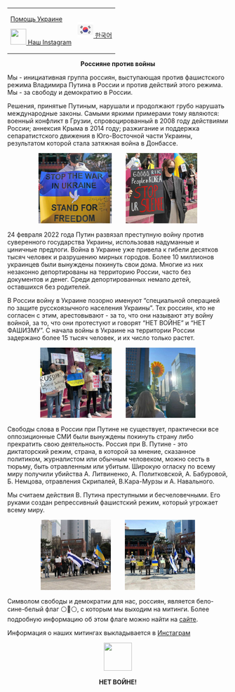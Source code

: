 
<table border="0">
  <tr>
    <td>
      <p align="left">
        <a href="https://supportukrainenow.org/">Помощь Украине
        </a>
      </p>
      <p align="left">
        <a href="https://www.instagram.com/voicesinkorea/">
          <img src="https://user-images.githubusercontent.com/105092258/167867747-adbe270f-2c0d-48a5-87c1-bbd547b79e0b.png" width="36" height="36" /> Наш Instagram
        </a>
      </p>
    </td>
    <td>
      <p align="right"><a href="https://www.voicesinkorea.kr/kr/"><img src="assets/kor_flag.png" height="36" alt="한국어" /> 한국어</a></p>
    </td>
  </tr>
</table>


<p align="center"><b>Россияне против войны</b></p>

Мы - инициативная группа россиян, выступающая против фашистского режима Владимира Путина в России и против действий этого режима. Мы - за свободу и демократию в России.

Решения, принятые Путиным, нарушали и продолжают грубо нарушать международные законы. Самыми яркими примерами тому являются: военный конфликт в Грузии, спровоцированный в 2008 году действиями России; аннексия Крыма в 2014 году; разжигание и поддержка сепаратистского движения в Юго-Восточной части Украины, результатом которой стала затяжная война в Донбассе.

<p align="center">
<a href="https://www.instagram.com/p/CbrD7KMrMLR/"><img src="assets/20220514-091636.jpg" height="160"/></a>&emsp;&emsp;
<a href="https://www.instagram.com/p/CciKdwBLV0E/"><img src="assets/20220514-092141.jpg" height="160"/></a>
</p>

24 февраля 2022 года Путин развязал преступную войну против суверенного государства Украины, использовав надуманные и циничные предлоги. Война в Украине уже привела к гибели десятков тысяч человек и разрушению мирных городов. Более 10 миллионов украинцев были вынуждены покинуть свои дома. Многие из них незаконно депортированы на территорию России, часто без документов и денег. Среди депортированных немало детей, оставшихся без родителей.

В России войну в Украине позорно именуют “специальной операцией по защите русскоязычного населения Украины”. Тех россиян, кто не согласен с этим, арестовывают - за то, что они называют эту войну войной, за то, что они протестуют и говорят “НЕТ ВОЙНЕ” и “НЕТ ФАШИЗМУ”. С начала войны в Украине на территории России задержано более 15 тысяч человек, и их число только растет.

<p align="center">
<a href="https://www.instagram.com/p/Cb9Zf3dL-AO/"><img src="assets/20220514-091932.jpg" height="160"/></a>&emsp;&emsp;
<a href="https://www.instagram.com/p/Ca5H5qPhGjd/"><img src="assets/20220514-091128.jpg" height="160"/></a>
</p>

Свободы слова в России при Путине не существует, практически все оппозиционные СМИ были вынуждены покинуть страну либо прекратить свою деятельность. Россия при В. Путине - это диктаторский режим, страна, в которой за мнение, сказанное политиком, журналистом или обычным человеком, можно сесть в тюрьму, быть отравленным или убитым. Широкую огласку по всему миру получили убийства А. Литвиненко, А. Политковской, А. Бабуровой, Б. Немцова, отравления Скрипалей, В.Кара-Мурзы и А. Навального.

Мы считаем действия В. Путина преступными и бесчеловечными. Его руками создан репрессивный фашистский режим, который угрожает всему миру.

<p align="center">
<a href="https://www.instagram.com/p/CbFqv61pRBm/"><img src="assets/20220514-091305.jpg" height="160"/></a>&emsp;&emsp;
<a href="https://www.instagram.com/p/CbaMH2oFigK/"><img src="assets/20220514-091357.jpg" height="160"/></a>
</p>

Символом свободы и демократии для нас, россиян, является бело-сине-белый флаг ⚪️🔵⚪️, с которым мы выходим на митинги. Более подробную информацию об этом флаге можно найти на <a href="https://whitebluewhite.info/">сайте</a>.

Информация о наших митингах выкладывается в <a href="https://www.instagram.com/voicesinkorea/">Инстаграм</a>

<p align="center">
<a href="https://www.instagram.com/voicesinkorea/">
  <img src="https://user-images.githubusercontent.com/105092258/167867747-adbe270f-2c0d-48a5-87c1-bbd547b79e0b.png" width="64" height="64" />
</a>
</p>

<p align="center"><b>НЕТ ВОЙНЕ!</b></p>
